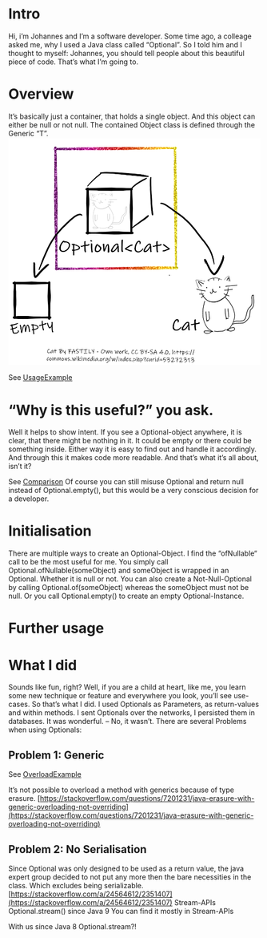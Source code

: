 # Intro
Hi, i’m Johannes and I’m a software developer. Some time ago, a colleage asked me, why I used a Java class called “Optional”. So I told him and I thought to myself: Johannes, you should tell people about this beautiful piece of code. 
That’s what I’m going to.

# Overview
It’s basically just a container, that holds a single object. And this object can either be null or not null.
The contained Object class is defined through the Generic “T”.
![Sketch of Optional](Sketch.png)

See [UsageExample](src/main/java/de/johannes_rabauer/optionals/UsageExample.java)
 

# “Why is this useful?” you ask.
Well it helps to show intent.
If you see a Optional-object anywhere, it is clear, that there might be nothing in it. It could be empty or there could be something inside. Either way it is easy to find out and handle it accordingly.
And through this it makes code more readable. And that’s what it’s all about, isn’t it?

See [Comparison](src/main/java/de/johannes_rabauer/optionals/Comparison.java)
Of course you can still misuse Optional and return null instead of Optional.empty(), but
this would be a very conscious decision for a developer.

# Initialisation
There are multiple ways to create an Optional-Object.
I find the “ofNullable“ call to be the most useful for me. You simply call
Optional.ofNullable(someObject)
and someObject is wrapped in an Optional. Whether it is null or not.
You can also create a Not-Null-Optional by calling Optional.of(someObject) whereas the someObject must not be null.
Or you call Optional.empty() to create an empty Optional-Instance.
# Further usage

# What I did
Sounds like fun, right?
Well, if you are a child at heart, like me, you learn some new technique or feature and everywhere you look, you’ll see use-cases. So that’s what I did.
I used Optionals as Parameters, as return-values and within methods. I sent Optionals over the networks, I persisted them in databases. 
It was wonderful. – No, it wasn’t.
There are several Problems when using Optionals:
## Problem 1: Generic
See [OverloadExample](src/main/java/de/johannes_rabauer/optionals/OverloadExample.java)

It’s not possible to overload a method with generics because of type erasure.
[https://stackoverflow.com/questions/7201231/java-erasure-with-generic-overloading-not-overriding](https://stackoverflow.com/questions/7201231/java-erasure-with-generic-overloading-not-overriding)

## Problem 2: No Serialisation
Since Optional was only designed to be used as a return value, the java expert group decided to not put any more then the bare necessities in the class. Which excludes being serializable.
[https://stackoverflow.com/a/24564612/2351407](https://stackoverflow.com/a/24564612/2351407)
Stream-APIs
Optional.stream() since Java 9
You can find it mostly in Stream-APIs



With us since Java 8
Optional.stream?!



